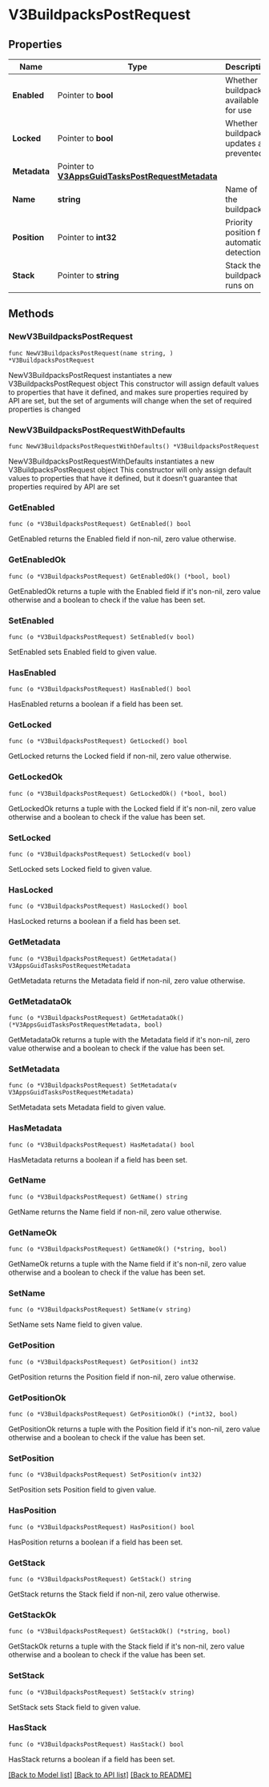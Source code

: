 # V3BuildpacksPostRequest

## Properties

Name | Type | Description | Notes
------------ | ------------- | ------------- | -------------
**Enabled** | Pointer to **bool** | Whether buildpack is available for use | [optional] [default to true]
**Locked** | Pointer to **bool** | Whether buildpack updates are prevented | [optional] [default to false]
**Metadata** | Pointer to [**V3AppsGuidTasksPostRequestMetadata**](V3AppsGuidTasksPostRequestMetadata.md) |  | [optional] 
**Name** | **string** | Name of the buildpack | 
**Position** | Pointer to **int32** | Priority position for automatic detection | [optional] 
**Stack** | Pointer to **string** | Stack the buildpack runs on | [optional] 

## Methods

### NewV3BuildpacksPostRequest

`func NewV3BuildpacksPostRequest(name string, ) *V3BuildpacksPostRequest`

NewV3BuildpacksPostRequest instantiates a new V3BuildpacksPostRequest object
This constructor will assign default values to properties that have it defined,
and makes sure properties required by API are set, but the set of arguments
will change when the set of required properties is changed

### NewV3BuildpacksPostRequestWithDefaults

`func NewV3BuildpacksPostRequestWithDefaults() *V3BuildpacksPostRequest`

NewV3BuildpacksPostRequestWithDefaults instantiates a new V3BuildpacksPostRequest object
This constructor will only assign default values to properties that have it defined,
but it doesn't guarantee that properties required by API are set

### GetEnabled

`func (o *V3BuildpacksPostRequest) GetEnabled() bool`

GetEnabled returns the Enabled field if non-nil, zero value otherwise.

### GetEnabledOk

`func (o *V3BuildpacksPostRequest) GetEnabledOk() (*bool, bool)`

GetEnabledOk returns a tuple with the Enabled field if it's non-nil, zero value otherwise
and a boolean to check if the value has been set.

### SetEnabled

`func (o *V3BuildpacksPostRequest) SetEnabled(v bool)`

SetEnabled sets Enabled field to given value.

### HasEnabled

`func (o *V3BuildpacksPostRequest) HasEnabled() bool`

HasEnabled returns a boolean if a field has been set.

### GetLocked

`func (o *V3BuildpacksPostRequest) GetLocked() bool`

GetLocked returns the Locked field if non-nil, zero value otherwise.

### GetLockedOk

`func (o *V3BuildpacksPostRequest) GetLockedOk() (*bool, bool)`

GetLockedOk returns a tuple with the Locked field if it's non-nil, zero value otherwise
and a boolean to check if the value has been set.

### SetLocked

`func (o *V3BuildpacksPostRequest) SetLocked(v bool)`

SetLocked sets Locked field to given value.

### HasLocked

`func (o *V3BuildpacksPostRequest) HasLocked() bool`

HasLocked returns a boolean if a field has been set.

### GetMetadata

`func (o *V3BuildpacksPostRequest) GetMetadata() V3AppsGuidTasksPostRequestMetadata`

GetMetadata returns the Metadata field if non-nil, zero value otherwise.

### GetMetadataOk

`func (o *V3BuildpacksPostRequest) GetMetadataOk() (*V3AppsGuidTasksPostRequestMetadata, bool)`

GetMetadataOk returns a tuple with the Metadata field if it's non-nil, zero value otherwise
and a boolean to check if the value has been set.

### SetMetadata

`func (o *V3BuildpacksPostRequest) SetMetadata(v V3AppsGuidTasksPostRequestMetadata)`

SetMetadata sets Metadata field to given value.

### HasMetadata

`func (o *V3BuildpacksPostRequest) HasMetadata() bool`

HasMetadata returns a boolean if a field has been set.

### GetName

`func (o *V3BuildpacksPostRequest) GetName() string`

GetName returns the Name field if non-nil, zero value otherwise.

### GetNameOk

`func (o *V3BuildpacksPostRequest) GetNameOk() (*string, bool)`

GetNameOk returns a tuple with the Name field if it's non-nil, zero value otherwise
and a boolean to check if the value has been set.

### SetName

`func (o *V3BuildpacksPostRequest) SetName(v string)`

SetName sets Name field to given value.


### GetPosition

`func (o *V3BuildpacksPostRequest) GetPosition() int32`

GetPosition returns the Position field if non-nil, zero value otherwise.

### GetPositionOk

`func (o *V3BuildpacksPostRequest) GetPositionOk() (*int32, bool)`

GetPositionOk returns a tuple with the Position field if it's non-nil, zero value otherwise
and a boolean to check if the value has been set.

### SetPosition

`func (o *V3BuildpacksPostRequest) SetPosition(v int32)`

SetPosition sets Position field to given value.

### HasPosition

`func (o *V3BuildpacksPostRequest) HasPosition() bool`

HasPosition returns a boolean if a field has been set.

### GetStack

`func (o *V3BuildpacksPostRequest) GetStack() string`

GetStack returns the Stack field if non-nil, zero value otherwise.

### GetStackOk

`func (o *V3BuildpacksPostRequest) GetStackOk() (*string, bool)`

GetStackOk returns a tuple with the Stack field if it's non-nil, zero value otherwise
and a boolean to check if the value has been set.

### SetStack

`func (o *V3BuildpacksPostRequest) SetStack(v string)`

SetStack sets Stack field to given value.

### HasStack

`func (o *V3BuildpacksPostRequest) HasStack() bool`

HasStack returns a boolean if a field has been set.


[[Back to Model list]](../README.md#documentation-for-models) [[Back to API list]](../README.md#documentation-for-api-endpoints) [[Back to README]](../README.md)



